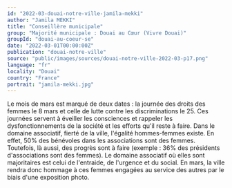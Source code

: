 ```yaml
---
id: "2022-03-douai-notre-ville-jamila-mekki"
author: "Jamila MEKKI"
title: "Conseillère municipale"
group: "Majorité municipale : Douai au Cœur (Vivre Douai)"
groupId: "douai-au-coeur-se"
date: "2022-03-01T00:00:00Z"
publication: "douai-notre-ville"
source: "public/images/sources/douai-notre-ville-2022-03-p17.png"
language: "fr"
locality: "Douai"
country: "France"
portrait: "jamila-mekki.jpg"
---
```


Le mois de mars est marqué de deux dates : la journée des droits des femmes le 8 mars et celle de lutte contre les discriminations le 25.
Ces journées servent à éveiller les consciences et rappeler les dysfonctionnements de la société et les efforts qu'il reste à faire. Dans  le domaine associatif, fierté de la ville, l'égalité hommes-femmes existe. En effet, 50% des bénévoles dans les associations sont des femmes. Toutefois, là aussi, des progrès sont à faire (exemple : 36% des présidents d'associations sont des femmes). Le domaine associatif où elles sont majoritaires est celui de l'entraide, de l'urgence et du social. En mars, la ville rendra donc hommage à ces femmes engagées au service des autres par le biais d'une exposition photo.
